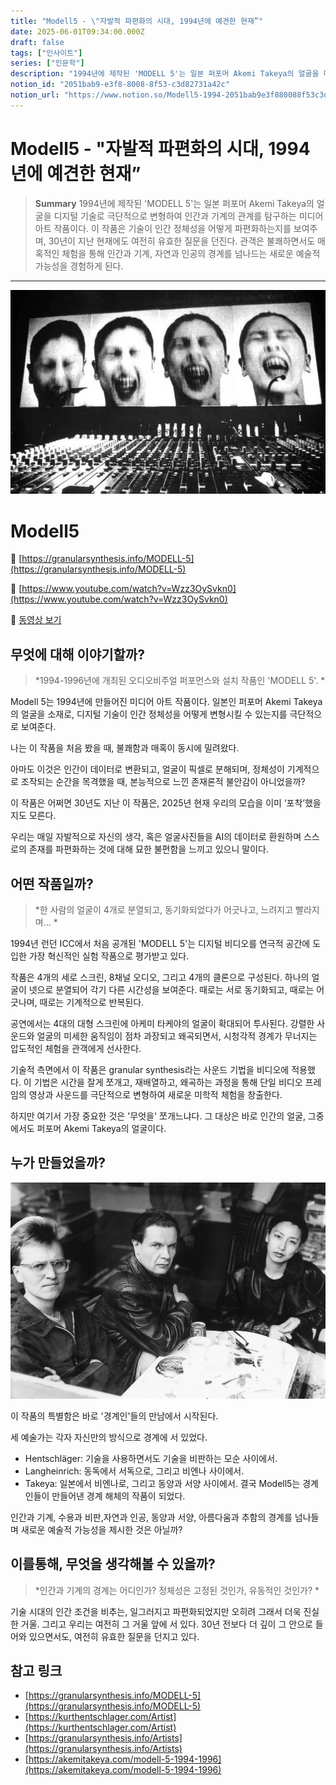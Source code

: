 ```yaml
---
title: "Modell5 - \"자발적 파편화의 시대, 1994년에 예견한 현재”"
date: 2025-06-01T09:34:00.000Z
draft: false
tags: ["인사이트"]
series: ["인문학"]
description: "1994년에 제작된 'MODELL 5'는 일본 퍼포머 Akemi Takeya의 얼굴을 디지털 기술로 극단적으로 변형하여 인간과 기계의 관계를 탐구하는 미디어 아트 작품이다. 이 작품은 기술이 인간 정체성을 어떻게 파편화하는지를 보여주며, 30년이 지난 현재에도 여전히 유효한 질문을 던진다. 관객은 불쾌하면서도 매혹적인 체험을 통해 인간과 기계, 자연과 인공의 경계를 넘나드는 새로운 예술적 가능성을 경험하게 된다."
notion_id: "2051bab9-e3f8-8008-8f53-c3d82731a42c"
notion_url: "https://www.notion.so/Modell5-1994-2051bab9e3f880088f53c3d82731a42c"
---
```


# Modell5 - "자발적 파편화의 시대, 1994년에 예견한 현재”

> **Summary**
> 1994년에 제작된 'MODELL 5'는 일본 퍼포머 Akemi Takeya의 얼굴을 디지털 기술로 극단적으로 변형하여 인간과 기계의 관계를 탐구하는 미디어 아트 작품이다. 이 작품은 기술이 인간 정체성을 어떻게 파편화하는지를 보여주며, 30년이 지난 현재에도 여전히 유효한 질문을 던진다. 관객은 불쾌하면서도 매혹적인 체험을 통해 인간과 기계, 자연과 인공의 경계를 넘나드는 새로운 예술적 가능성을 경험하게 된다.

---

![Image](image_af9109bd02bc.png)

# Modell5

🔗 [https://granularsynthesis.info/MODELL-5](https://granularsynthesis.info/MODELL-5)

🔗 [https://www.youtube.com/watch?v=Wzz3OySvkn0](https://www.youtube.com/watch?v=Wzz3OySvkn0)

🎥 [동영상 보기](https://www.youtube.com/watch?v=tvZ1oZea7C8&t=478s)

## 무엇에 대해 이야기할까?

> *1994-1996년에 개최된 오디오비주얼 퍼포먼스와 설치 작품인 'MODELL 5'. *

Modell 5는 1994년에 만들어진 미디어 아트 작품이다. 일본인 퍼포머 Akemi Takeya의 얼굴을 소재로, 디지털 기술이 인간 정체성을 어떻게 변형시킬 수 있는지를 극단적으로 보여준다.

나는 이 작품을 처음 봤을 때, 불쾌함과 매혹이 동시에 밀려왔다.

아마도 이것은 인간이 데이터로 변환되고, 얼굴이 픽셀로 분해되며, 정체성이 기계적으로 조작되는 순간을 목격했을 때, 본능적으로 느낀 존재론적 불안감이 아니었을까?

이 작품은 어쩌면 30년도 지난 이 작품은, 2025년 현재 우리의 모습을 이미 ‘포착’했을지도 모른다. 

우리는 매일 자발적으로 자신의 생각, 혹은 얼굴사진들을 AI의 데이터로 환원하며 스스로의 존재를 파편화하는 것에 대해 묘한 불편함을 느끼고 있으니 말이다.


## 어떤 작품일까?

> *한 사람의 얼굴이 4개로 분열되고, 동기화되었다가 어긋나고, 느려지고 빨라지며... *

1994년 런던 ICC에서 처음 공개된 'MODELL 5'는 디지털 비디오를 연극적 공간에 도입한 가장 혁신적인 실험 작품으로 평가받고 있다.

작품은 4개의 세로 스크린, 8채널 오디오, 그리고 4개의 클론으로 구성된다. 하나의 얼굴이 넷으로 분열되어 각기 다른 시간성을 보여준다. 때로는 서로 동기화되고, 때로는 어긋나며, 때로는 기계적으로 반복된다.

공연에서는 4대의 대형 스크린에 아케미 타케야의 얼굴이 확대되어 투사된다. 강렬한 사운드와 얼굴의 미세한 움직임이 점차 과장되고 왜곡되면서, 시청각적 경계가 무너지는 압도적인 체험을 관객에게 선사한다.

기술적 측면에서 이 작품은 granular synthesis라는 사운드 기법을 비디오에 적용했다. 이 기법은 시간을 잘게 쪼개고, 재배열하고, 왜곡하는 과정을 통해 단일 비디오 프레임의 영상과 사운드를 극단적으로 변형하여 새로운 미학적 체험을 창출한다.

하지만 여기서 가장 중요한 것은 '무엇을' 쪼개느냐다. 그 대상은 바로 인간의 얼굴, 그중에서도 퍼포머 Akemi Takeya의 얼굴이다.

## 누가 만들었을까?

![Image](image_7b2ac476451d.png)

이 작품의 특별함은 바로 '경계인'들의 만남에서 시작된다.

세 예술가는 각자 자신만의 방식으로 경계에 서 있었다.

- Hentschläger: 기술을 사용하면서도 기술을 비판하는 모순 사이에서.
- Langheinrich: 동독에서 서독으로, 그리고 비엔나 사이에서.
- Takeya: 일본에서 비엔나로, 그리고 동양과 서양 사이에서.
결국 Modell5는 경계인들이 만들어낸 경계 해체의 작품이 되었다.

인간과 기계, 수용과 비판,자연과 인공, 동양과 서양, 아름다움과 추함의 경계를 넘나들며 새로운 예술적 가능성을 제시한 것은 아닐까?

## 이를통해, 무엇을 생각해볼 수 있을까?

> *인간과 기계의 경계는 어디인가? 정체성은 고정된 것인가, 유동적인 것인가? *

기술 시대의 인간 조건을 비추는, 일그러지고 파편화되었지만 오히려 그래서 더욱 진실한 거울. 그리고 우리는 여전히 그 거울 앞에 서 있다. 30년 전보다 더 깊이 그 안으로 들어와 있으면서도, 여전히 유효한 질문을 던지고 있다.

## 참고 링크

- [https://granularsynthesis.info/MODELL-5](https://granularsynthesis.info/MODELL-5)
- [https://kurthentschlager.com/Artist](https://kurthentschlager.com/Artist)
- [https://granularsynthesis.info/Artists](https://granularsynthesis.info/Artists)
- [https://akemitakeya.com/modell-5-1994-1996](https://akemitakeya.com/modell-5-1994-1996)

